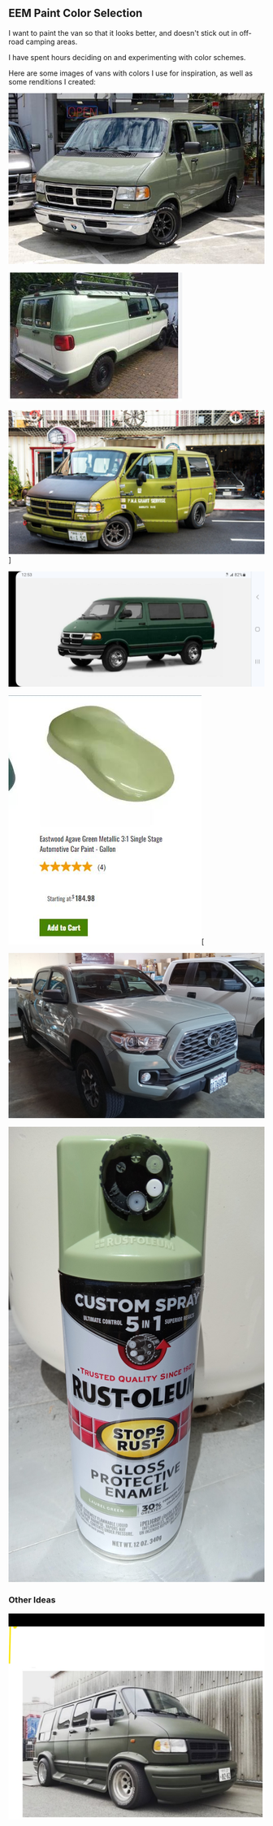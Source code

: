 ## EEM Paint Color Selection
I want to paint the van so that it looks better, and doesn't stick out in off-road camping areas. 

I have spent hours deciding on and experimenting with color schemes. 

Here are some images of vans with colors I use for inspiration, as well as some renditions I created:

![1999 Something Green Van](/images/1999_Dodge_Van_Something_Green_Facebook.jpg)

![Corvette green and white](/images/dodge_van_corvette_green+white.jpg)

![Cool green van lowered](/images/ram_van_green_lowered.jpg)]

![Dark green van with chrome wheels](/images/Ramvan_2002_dk_green_Chrome.jpg)

![A more expensive Eastwood Agave Green paint I might have to test](/images/eastwood_agave_green_singlestage.jpg)[


![Toyota Tacoma 2023 Era - I Think it is Lunar Rock Color](/images/toyota_2023_lunar_rock.jpg)

![Laurel green experiment - Rustoleum](/images/20240428_132825.jpg)

### Other Ideas
![Flat black lowered Van with big wheels](/images/ram_van_big_wheels.jpg)

